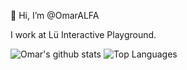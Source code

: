 👋 Hi, I’m @OmarALFA

I work at Lü Interactive Playground. 

![Omar's github stats](https://github-readme-stats.vercel.app/api?username=OmarALFA&count_private=true&hide=issues)
![Top Languages](https://github-readme-stats.vercel.app/api/top-langs/?username=OmarALFA&layout=compact)
